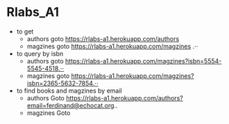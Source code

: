 # Rlabs_A1
- to get  
  * authors goto https://rlabs-a1.herokuapp.com/authors 
  * magzines goto https://rlabs-a1.herokuapp.com/magzines .⋅⋅
- to query by isbn
  * authors goto https://rlabs-a1.herokuapp.com/magzines?isbn=5554-5545-4518.⋅⋅
  * magzines goto https://rlabs-a1.herokuapp.com/magzines?isbn=2365-5632-7854.⋅⋅
- to find books and magzines by email
  * authors Goto https://rlabs-a1.herokuapp.com/authors?email=ferdinand@echocat.org..
  * magzines Goto 
